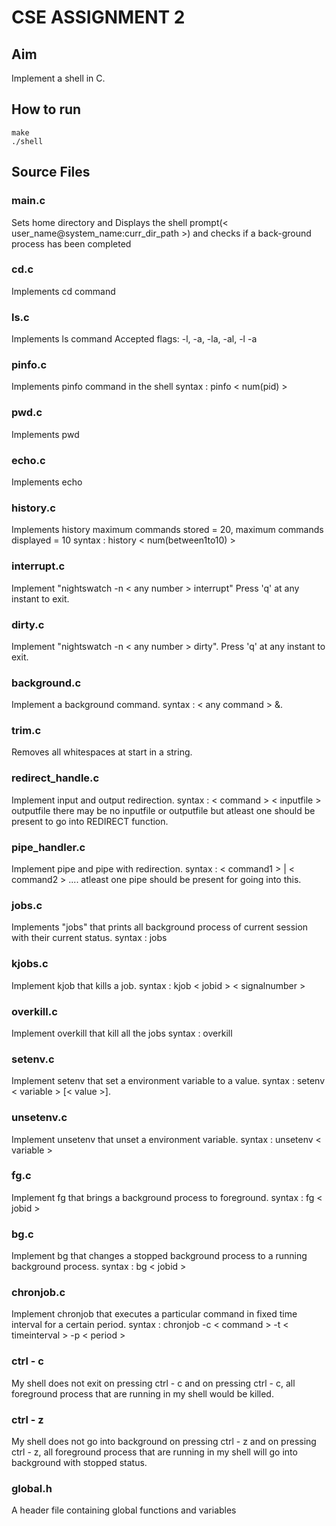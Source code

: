 # CSE ASSIGNMENT 2

## Aim

Implement a shell in C.

## How to run

```
make
./shell
```

## Source Files 

### main.c

Sets home directory and Displays the shell prompt(< user_name@system_name:curr_dir_path >)  and checks if a back-ground process has been completed 
 
### cd.c

Implements cd command

### ls.c

Implements ls command
Accepted flags: -l, -a, -la, -al, -l -a 

### pinfo.c

Implements pinfo command in the shell
syntax : pinfo < num(pid) >

### pwd.c

Implements pwd

### echo.c

Implements echo 

### history.c

Implements history
maximum commands stored = 20, maximum commands displayed = 10
syntax : history < num(between1to10) >

### interrupt.c

Implement "nightswatch -n < any number > interrupt"
Press 'q' at any instant to exit.

### dirty.c
Implement "nightswatch -n < any number > dirty".
Press 'q' at any instant to exit.

### background.c
Implement a background command.
syntax : < any command > &.

### trim.c
Removes all whitespaces at start in a string.

### redirect_handle.c
Implement input and output redirection.
syntax : < command > < inputfile > outputfile
there may be no inputfile or outputfile but atleast one should be present to go into REDIRECT function. 

### pipe_handler.c
Implement pipe and pipe with redirection.
syntax : < command1 > | < command2 > ....
atleast one pipe should be present for going into this.

### jobs.c
Implements "jobs" that prints all background process of current session with their current status.
syntax : jobs

### kjobs.c
Implement kjob that kills a job.
syntax : kjob < jobid > < signalnumber >

### overkill.c
Implement overkill that kill all the jobs
syntax : overkill

### setenv.c
Implement setenv that set a environment variable to a value.
syntax : setenv ​< variable > [< value >]. ​

### unsetenv.c
Implement unsetenv that unset a environment variable.
syntax : unsetenv < variable >

### fg.c
Implement fg that brings a background process to foreground.
syntax : fg < jobid >

### bg.c
Implement bg that changes a stopped background process to a running background process.
syntax : bg < jobid >

### chronjob.c
Implement chronjob that executes a particular command in fixed time interval for a certain period.
syntax : chronjob -c < command > -t < timeinterval > -p < period >

### ctrl - c
My shell does not exit on pressing ctrl - c and on pressing ctrl - c, all foreground process that are running in my shell would be killed.

### ctrl - z
My shell does not go into background on pressing ctrl - z and on pressing ctrl - z, all foreground process that are running in my shell will go into background with stopped status.

### global.h

A header file containing global functions and variables